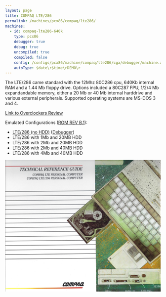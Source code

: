 ```yaml
---
layout: page
title: COMPAQ LTE/286
permalink: /machines/pcx86/compaq/lte286/
machines:
  - id: compaq-lte286-640k
    type: pcx86
    debugger: true
    debug: true
    uncompiled: true
    compiled: false
    config: /configs/pcx86/machine/compaq/lte286/cga/debugger/machine.xml
    autoType: $date\r$time\rDEMO\r
---
```


The LTE/286 came standard with the 12Mhz 80C286 cpu, 640Kb internal RAM and a 1.44 Mb floppy drive. Options included a 80C287 FPU, 1/2/4 Mb expandandable memory, either a 20 Mb or 40 Mb internal harddrive and various external peripherals. Supported operating systems are MS-DOS 3 and 4.

[Link to Overclockers Review](https://www.overclockers.com/compaq-lte-286-model-40/)

Emulated Configurations ([ROM REV B.1](/machines/pcx86/compaq/lte286/rom/)):
  - [LTE/286 (no HDD)](/configs/pcx86/machine/compaq/lte286/cga/machine.xml) ([Debugger](/configs/pcx86/machine/compaq/lte286/cga/debugger/machine.xml))
  - LTE/286 with 1Mb and 20MB HDD
  - LTE/286 with 2Mb and 20MB HDD
  - LTE/286 with 2Mb and 40MB HDD
  - LTE/286 with 4Mb and 40MB HDD

![LTE/286 Technical Reference Guid](/machines/pcx86/compaq/lte286/covers/COMPAQ_LTE_LTE286_Technical_Reference_Guide_1990_03.jpg)
